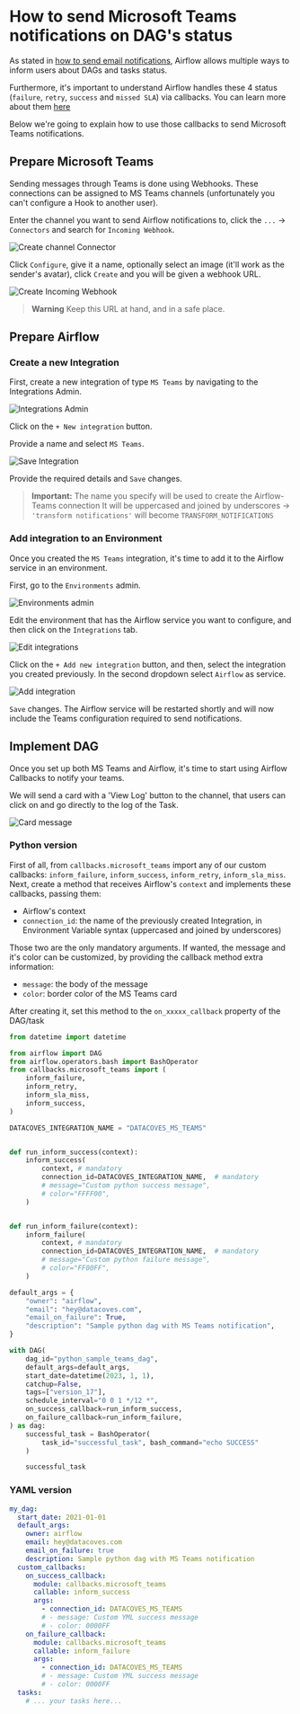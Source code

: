 # How to send Microsoft Teams notifications on DAG's status

As stated in [how to send email notifications](/how-tos/airflow/send-emails.md), Airflow allows multiple ways to inform users about DAGs and tasks status.

Furthermore, it's important to understand Airflow handles these 4 status (`failure`, `retry`, `success` and `missed SLA`) via callbacks. You can learn more about them [here](https://airflow.apache.org/docs/apache-airflow/2.2.1/logging-monitoring/callbacks.html)

Below we're going to explain how to use those callbacks to send Microsoft Teams notifications.

## Prepare Microsoft Teams

Sending messages through Teams is done using Webhooks. These connections can be assigned to MS Teams channels (unfortunately you can't configure a Hook to another user).

Enter the channel you want to send Airflow notifications to, click the `...` -> `Connectors` and search for `Incoming Webhook`.

![Create channel Connector](./assets/create-channel-connector.png)

Click `Configure`, give it a name, optionally select an image (it'll work as the sender's avatar), click `Create` and you will be given a webhook URL.

![Create Incoming Webhook](./assets/create-incoming-webhook.png)

> **Warning**
> Keep this URL at hand, and in a safe place.

## Prepare Airflow

### Create a new Integration

First, create a new integration of type `MS Teams` by navigating to the Integrations Admin.

![Integrations Admin](./assets/admin_integrations.png)

Click on the `+ New integration` button.

Provide a name and select `MS Teams`.

![Save Integration](./assets/save_msteams_integration.png)

Provide the required details and `Save` changes.

> **Important:**
> The name you specify will be used to create the Airflow-Teams connection
> It will be uppercased and joined by underscores -> `'transform notifications'` will become `TRANSFORM_NOTIFICATIONS`

### Add integration to an Environment

Once you created the `MS Teams` integration, it's time to add it to the Airflow service in an environment.

First, go to the `Environments` admin.

![Environments admin](./assets/environments_admin.png)

Edit the environment that has the Airflow service you want to configure, and then click on the `Integrations` tab.

![Edit integrations](./assets/edit_integrations.png)

Click on the `+ Add new integration` button, and then, select the integration you created previously. In the second dropdown select `Airflow` as service.

![Add integration](./assets/add_msteams_integration.png)

`Save` changes. The Airflow service will be restarted shortly and will now include the Teams configuration required to send notifications.

## Implement DAG

Once you set up both MS Teams and Airflow, it's time to start using Airflow Callbacks to notify your teams.

We will send a card with a 'View Log' button to the channel, that users can click on and go directly to the log of the Task.

![Card message](./assets/teams-card-message.png)

### Python version

First of all, from `callbacks.microsoft_teams` import any of our custom callbacks: `inform_failure`, `inform_success`, `inform_retry`, `inform_sla_miss`. Next, create a method that receives Airflow's `context` and implements these callbacks, passing them:

- Airflow's context
- `connection_id`: the name of the previously created Integration, in Environment Variable syntax (uppercased and joined by underscores)

Those two are the only mandatory arguments. If wanted, the message and it's color can be customized, by providing the callback method extra information:

- `message`: the body of the message
- `color`: border color of the MS Teams card

After creating it, set this method to the `on_xxxxx_callback` property of the DAG/task

```python
from datetime import datetime

from airflow import DAG
from airflow.operators.bash import BashOperator
from callbacks.microsoft_teams import (
    inform_failure,
    inform_retry,
    inform_sla_miss,
    inform_success,
)

DATACOVES_INTEGRATION_NAME = "DATACOVES_MS_TEAMS"


def run_inform_success(context):
    inform_success(
        context, # mandatory
        connection_id=DATACOVES_INTEGRATION_NAME,  # mandatory
        # message="Custom python success message",
        # color="FFFF00",
    )


def run_inform_failure(context):
    inform_failure(
        context, # mandatory
        connection_id=DATACOVES_INTEGRATION_NAME,  # mandatory
        # message="Custom python failure message",
        # color="FF00FF",
    )

default_args = {
    "owner": "airflow",
    "email": "hey@datacoves.com",
    "email_on_failure": True,
    "description": "Sample python dag with MS Teams notification",
}

with DAG(
    dag_id="python_sample_teams_dag",
    default_args=default_args,
    start_date=datetime(2023, 1, 1),
    catchup=False,
    tags=["version_17"],
    schedule_interval="0 0 1 */12 *",
    on_success_callback=run_inform_success,
    on_failure_callback=run_inform_failure,
) as dag:
    successful_task = BashOperator(
        task_id="successful_task", bash_command="echo SUCCESS"
    )

    successful_task

```

### YAML version

```yaml
my_dag:
  start_date: 2021-01-01
  default_args:
    owner: airflow
    email: hey@datacoves.com
    email_on_failure: true
    description: Sample python dag with MS Teams notification
  custom_callbacks:
    on_success_callback:
      module: callbacks.microsoft_teams
      callable: inform_success
      args:
        - connection_id: DATACOVES_MS_TEAMS
        # - message: Custom YML success message
        # - color: 0000FF
    on_failure_callback:
      module: callbacks.microsoft_teams
      callable: inform_failure
      args:
        - connection_id: DATACOVES_MS_TEAMS
        # - message: Custom YML success message
        # - color: 0000FF
  tasks:
    # ... your tasks here...
```
